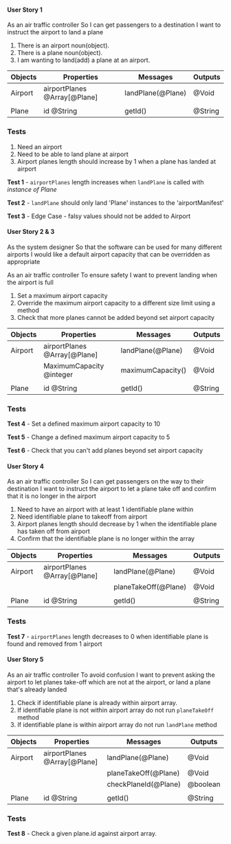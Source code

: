 #### User Story 1

As an air traffic controller
So I can get passengers to a destination
I want to instruct the airport to land a plane

1. There is an airport noun(object).
2. There is a plane noun(object).
3. I am wanting to land(add) a plane at an airport.

| Objects | Properties                   | Messages          | Outputs |
| ------- | -------------------------    | ----------------- | ------- |
| Airport | airportPlanes @Array[@Plane] | landPlane(@Plane) | @Void   |
|         |                              |                   |         |
| Plane   | id @String                   | getId()           | @String |

### Tests

1. Need an airport
2. Need to be able to land plane at airport
3. Airport planes length should increase by 1 when a plane has landed at airport

**Test 1** - `airportPlanes` length increases when `landPlane` is called with *instance of Plane*

**Test 2** - `landPlane` should only land 'Plane' instances to the 'airportManifest'

**Test 3** - Edge Case - falsy values should not be added to Airport

#### User Story 2 & 3

As the system designer
So that the software can be used for many different airports
I would like a default airport capacity that can be overridden as appropriate

As an air traffic controller
To ensure safety
I want to prevent landing when the airport is full

1. Set a maximum airport capacity
2. Override the maximum airport capacity to a different size limit using a method
3. Check that more planes cannot be added beyond set airport capacity

| Objects | Properties                            | Messages             | Outputs |
| ------- | -------------------------             | -----------------    | ------- |
| Airport | airportPlanes @Array[@Plane]          | landPlane(@Plane)    | @Void   |
|         | MaximumCapacity @integer              | maximumCapacity()    | @Void   |
|         |                                       |                      |         |
| Plane   | id @String                            | getId()              | @String |

### Tests

**Test 4** - Set a defined maximum airport capacity to 10

**Test 5** - Change a defined maximum airport capacity to 5

**Test 6** - Check that you can't add planes beyond set airport capacity

#### User Story 4

As an air traffic controller
So I can get passengers on the way to their destination
I want to instruct the airport to let a plane take off and confirm that it is no longer in the airport

1. Need to have an airport with at least 1 identifiable plane within
2. Need identifiable plane to takeoff from airport
3. Airport planes length should decrease by 1 when the identifiable plane has taken off from airport
4. Confirm that the identifiable plane is no longer within the array

| Objects | Properties                   | Messages              | Outputs |
| ------- | -------------------------    | -----------------     | ------- |
| Airport | airportPlanes @Array[@Plane] | landPlane(@Plane)     | @Void   |
|         |                              | planeTakeOff(@Plane)  | @Void   |
|         |                              |                       |         |
| Plane   | id @String                   | getId()               | @String |

### Tests

**Test 7** - `airportPlanes` length decreases to 0 when identifiable plane is found and removed from 1 airport

#### User Story 5

As an air traffic controller
To avoid confusion
I want to prevent asking the airport to let planes take-off which are not at the airport, or land a plane that's already landed

1. Check if identifiable plane is already within airport array.
2. If identifiable plane is not within airport array do not run `planeTakeOff` method
3. If identifiable plane is within airport array do not run `landPlane` method

| Objects | Properties                   | Messages              | Outputs |
| ------- | -------------------------    | -----------------     | ------- |
| Airport | airportPlanes @Array[@Plane] | landPlane(@Plane)     | @Void   |
|         |                              | planeTakeOff(@Plane)  | @Void   |
|         |                              | checkPlaneId(@Plane)  | @boolean|
|         |                              |                       |         |
| Plane   | id @String                   | getId()               | @String |

### Tests

**Test 8** - Check a given plane.id against airport array.
